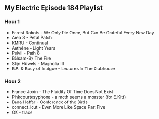 ## My Electric Episode 184 Playlist

### Hour 1
* Forest Robots - We Only Die Once, But Can Be Grateful Every New Day
* Area 3 - Petal Patch
* KMRU - Continual
* Anthéne - Light Years
* Pulvil - Path 8
* Bålsam-By The Fire
* Stijn Hüwels - Magnolia III
* B.P. & Body of Intrigue - Lectures In The Clubhouse

### Hour 2
* France Jobin - The Fluidity Of Time Does Not Exist
* Pinkcourtesyphone - a moth seems a monster (for E.Kitt)
* Bana Haffar - Conference of the Birds
* connect_icut - Even More Like Space Part Five
* OK - trace

